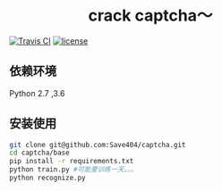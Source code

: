 <h1 align="center"> crack captcha～ </h1>

[![Travis CI](https://travis-ci.org/Save404/captcha.svg?branch=master)](https://travis-ci.org/Save404/captcha)
[![license](https://img.shields.io/github/license/Save404/captcha.svg)](https://github.com/Save404/captcha/blob/master/LICENSE)

## 依赖环境  
Python 2.7 ,3.6

## 安装使用
```bash
git clone git@github.com:Save404/captcha.git
cd captcha/base
pip install -r requirements.txt
python train.py #可能要训练一天。。。
python recognize.py 
```

